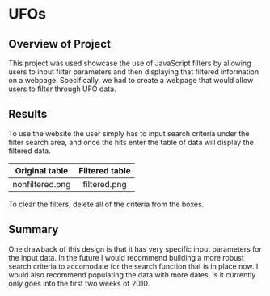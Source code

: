 # UFOs

## Overview of Project

This project was used showcase the use of JavaScript filters by allowing users to input filter parameters and then displaying that filtered information on a webpage. Specifically, we had to create a webpage that would allow users to filter through UFO data.

## Results
To use the website the user simply has to input search criteria under the filter search area, and once the hits enter the table of data will display the filtered data.

Original table     |  Filtered table
:-------------------------:|:-------------------------:
nonfiltered.png|  filtered.png

To clear the filters, delete all of the criteria from the boxes.

## Summary
One drawback of this design is that it has very specific input parameters for the input data. In the future I would recommend building a more robust search criteria to accomodate for the search function that is in place now. I would also recommend populating the data with more dates, is it currently only goes into the first two weeks of 2010.